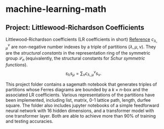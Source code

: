 # machine-learning-math

## Project: Littlewood-Richardson Coefficients

Littlewood-Richardson coefficients (LR coefficients in short) [Reference](https://www.symmetricfunctions.com/littlewoodRichardson.htm) $c_{\lambda, \mu}^\nu$ are non-negative number indexes by a triple of partitions $(\lambda, \mu, \nu)$. They are the *structural constants* in the representation ring of the symmetric group $\mathcal{S}_n$ (equivalently, the structural constants for *Schur symmetric functions*). $$s_\lambda s_\mu = \sum_{\nu}c_{\lambda, \mu}^\nu s_\nu.$$

This project folder contains a sagemath notebook that generates triples of partitions whose Ferres diagrams are bounded by a $k\times n$-box and the associated LR coefficients. Various representations of the partitions have been implemented, including list, matrix, 0-1 lattice path, length, durfee square. The folder also includes jupyter notebooks of a simple feedforward neural network with 16 hidden dimensions, and a transformer model with one transformer layer. Both are able to achieve more than 90% of training and testing accuracies. 
